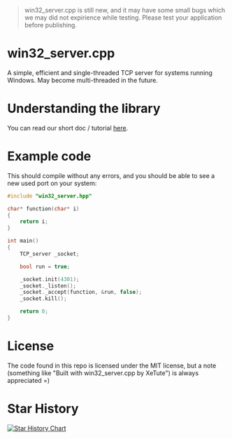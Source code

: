 > win32_server.cpp is still new, and it may have some small bugs which we may did not expirience while testing. Please test your application before publishing.

# win32_server.cpp
A simple, efficient and single-threaded TCP server for systems running Windows. May become multi-threaded in the future.

# Understanding the library
You can read our short doc / tutorial [here](https://github.com/XeTute/win32_server.cpp/wiki).

# Example code
This should compile without any errors, and you should be able to see a new used port on your system:
```cpp
#include "win32_server.hpp"

char* function(char* i)
{
	return i;
}

int main()
{
	TCP_server _socket;

	bool run = true;

	_socket.init(4301);
	_socket._listen();
	_socket._accept(function, &run, false);
	_socket.kill();

	return 0;
}
```

# License
The code found in this repo is licensed under the MIT license, but a note (something like "Built with win32_server.cpp by XeTute") is always appreciated =)

# Star History
[![Star History Chart](https://api.star-history.com/svg?repos=XeTute/win32_server.cpp&type=Date)](https://star-history.com/#XeTute/win32_server.cpp&Date)
